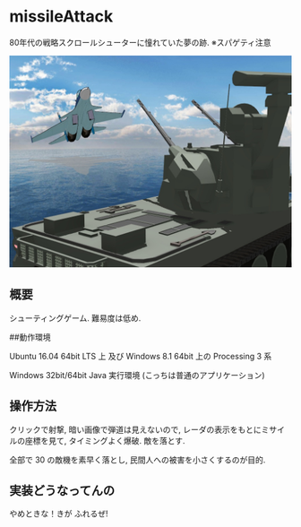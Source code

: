 # missileAttack
80年代の戦略スクロールシューターに憧れていた夢の跡. ※スパゲティ注意


![BATTLE](https://github.com/yasu80/missileAttack/blob/master/readme/BATTLE.jpg)

## 概要
シューティングゲーム. 難易度は低め. 

##動作環境

Ubuntu 16.04 64bit LTS 上 及び Windows 8.1 64bit 上の Processing 3 系 

Windows 32bit/64bit Java 実行環境 (こっちは普通のアプリケーション) 

## 操作方法

クリックで射撃, 暗い画像で弾道は見えないので, レーダの表示をもとにミサイルの座標を見て, タイミングよく爆破. 敵を落とす. 

全部で 30 の敵機を素早く落とし, 民間人への被害を小さくするのが目的. 

## 実装どうなってんの
やめときな！きが ふれるぜ!
